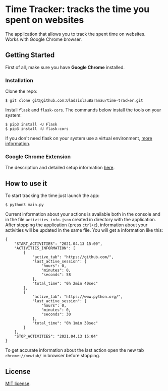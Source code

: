 # Time Tracker: tracks the time you spent on websites
The application that allows you to track the spent time on websites. 
<br>Works with Google Chrome browser.

## Getting Started
First of all, make sure you have **Google Chrome** installed.

### Installation
Clone the repo:
```
$ git clone git@github.com:UladzislauBaranau/time-tracker.git
```
Install `flask` and `flask-cors`. The commands below install the tools on your system: 
```
$ pip3 install -U Flask
$ pip3 install -U flask-cors
```
If you don't need flask on your system use a virtual environment, [more information](https://flask.palletsprojects.com/en/1.1.x/installation/).

### Google Chrome Extension
The description and detailed setup information [here](https://github.com/weastur/chrome_extension).

## How to use it
To start tracking the time just launch the app:
```
$ python3 main.py
```
 
Сurrent information about your actions is available both in the console and in the file `activities_info.json` created in directory with the application. After stopping the application (press `ctrl+c`), information about your activities will be updated in the same file. 
You will get a information like this:
```
{
    "START_ACTIVITIES": "2021.04.13 15:00",
    "ACTIVITIES_INFORMATION": [
        {
            "active_tab": "https://github.com/",
            "last_active_session": {
                "hours": 0,
                "minutes": 0,
                "seconds": 58
            },
            "total_time": "0h 2min 40sec"
        },
        {
            "active_tab": "https://www.python.org/",
            "last_active_session": {
                "hours": 0,
                "minutes": 0,
                "seconds": 30
            },
            "total_time": "0h 1min 38sec"
        }
    ],
    "STOP_ACTIVITIES": "2021.04.13 15:04"
}
```
To get accurate information about the last action open the new tab `chrome://newtab/` in browser before stopping.

## License
[MIT license](https://github.com/UladzislauBaranau/time-tracker/blob/master/LICENSE).
